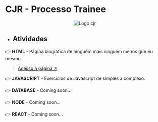 # CJR - Processo Trainee

<div align='center'>
   <img src='https://media-exp1.licdn.com/dms/image/C4E0BAQG-6VsbQUWMdg/company-logo_200_200/0/1634224771376?e=1671062400&v=beta&t=tzVx6K__NqLz5Lb7bnT1nruGRA1qJKQYqeWKxsvmoQs' alt='Logo cjr' />
</div>

- ## Atividades

👉 **HTML** - Página biográfica de ninguém mais ninguém menos que eu mesmo.

> [Acesso à página ↗️](https://robertonto.netlify.app/)

👉 **JAVASCRIPT** - Exercícios de Javascript de simples a complexo.

👉 **DATABASE** - Coming soon...

👉 **NODE** - Coming soon...

👉 **REACT** - Coming soon...
